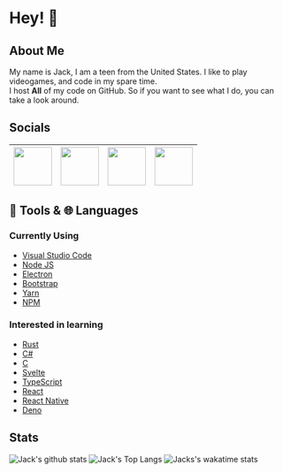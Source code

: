 # Hey! 👋
## About Me

My name is Jack, I am a teen from the United States. I like to play videogames, and code in my spare time. <br>
I host **All** of my code on GitHub. So if you want to see what I do, you can take a look around.

## Socials
[<img src="https://cdn.svgporn.com/logos/twitter.svg" width="69" />](https://twitter.com/jacanyyy) | [<img src="https://upload.wikimedia.org/wikipedia/commons/b/bb/Keybase_logo_official.svg" width="69" />](https://keybase.io/jacany) | [<img src="https://cdn.svgporn.com/logos/steam.svg" width="69" />](https://steamcommunity.com/id/circlesquaretriangle) | [<img src="https://cdn.svgporn.com/logos/brave.svg" width="69" />](https://chaker.xyz)
------------ | ------------- | ------------- | -------------


## 🔨 Tools & 🌐 Languages

### Currently Using
* [Visual Studio Code](https://code.visualstudio.com/)
* [Node JS](https://nodejs.org)
* [Electron](https://www.electronjs.org/)
* [Bootstrap](https://getbootstrap.com/)
* [Yarn](https://yarnpkg.org)
* [NPM](https://npmjs.org)

### Interested in learning
* [Rust](https://www.rust-lang.org/)
* [C#](http://csharp.net/)
* [C](https://www.iso.org/standard/74528.html)
* [Svelte](https://svelte.dev/)
* [TypeScript](https://www.typescriptlang.org/)
* [React](https://reactjs.org/)
* [React Native](https://reactnative.dev/)
* [Deno](https://deno.land/)

## Stats
![Jack's github stats](https://github-readme-stats.vercel.app/api?username=jacany&show_icons=true&count_private=true&custom_title=Overall%20Stats&theme=dark) ![Jack's Top Langs](https://github-readme-stats.vercel.app/api/top-langs/?username=jacany&layout=compact&custom_title=My%20Top%20Languages&theme=dark) ![Jacks's wakatime stats](https://github-readme-stats.vercel.app/api/wakatime?username=jacany&theme=dark)
